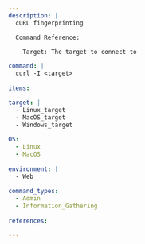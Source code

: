 ```yaml
---
description: |
  cURL fingerprinting

  Command Reference:

    Target: The target to connect to

command: |
  curl -I <target>
  
items:

target: |
  - Linux_target
  - MacOS_target
  - Windows_target
  
OS:
  - Linux
  - MacOS
  
environment: |
  - Web
  
command_types:
  - Admin
  - Information_Gathering
  
references:

---
```

